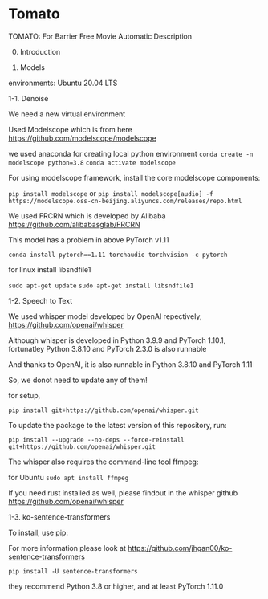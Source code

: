 # Tomato
TOMATO: For Barrier Free Movie Automatic Description

0. Introduction

1. Models

environments: Ubuntu 20.04 LTS

1-1. Denoise

We need a new virtual environment

Used Modelscope which is from here
https://github.com/modelscope/modelscope

we used anaconda for creating local python environment
```conda create -n modelscope python=3.8```
```conda activate modelscope```

For using modelscope framework, install the core modelscope components:

```pip install modelscope```
or
```pip install modelscope[audio] -f https://modelscope.oss-cn-beijing.aliyuncs.com/releases/repo.html```

We used FRCRN which is developed by Alibaba https://github.com/alibabasglab/FRCRN

This model has a problem in above PyTorch v1.11

```conda install pytorch==1.11 torchaudio torchvision -c pytorch```

for linux install libsndfile1

```sudo apt-get update```
```sudo apt-get install libsndfile1```

1-2. Speech to Text

We used whisper model developed by OpenAI repectively, https://github.com/openai/whisper

Although whisper is developed in Python 3.9.9 and PyTorch 1.10.1, fortunatley Python 3.8.10 and PyTorch 2.3.0 is also runnable

And thanks to OpenAI, it is also runnable in Python 3.8.10 and PyTorch 1.11

So, we donot need to update any of them!

for setup,

```pip install git+https://github.com/openai/whisper.git```

To update the package to the latest version of this repository, run:

```pip install --upgrade --no-deps --force-reinstall git+https://github.com/openai/whisper.git```

The whisper also requires the command-line tool ffmpeg:

for Ubuntu
```sudo apt install ffmpeg```

If you need rust installed as well, please findout in the whisper github https://github.com/openai/whisper

1-3. ko-sentence-transformers

To install, use pip:

For more information please look at https://github.com/jhgan00/ko-sentence-transformers

```pip install -U sentence-transformers```

they recommend Python 3.8 or higher, and at least PyTorch 1.11.0
